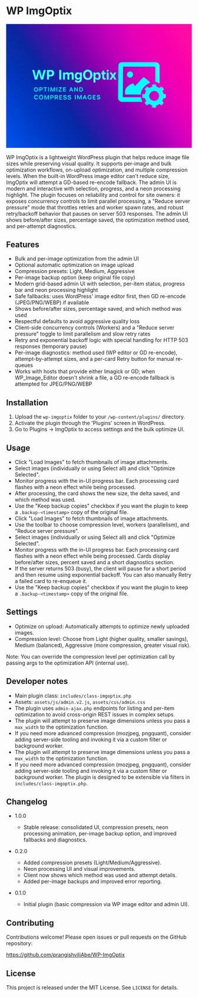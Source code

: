 # WP ImgOptix

![WP ImgOptix cover](assets/cover_img.png)

WP ImgOptix is a lightweight WordPress plugin that helps reduce image file sizes while preserving visual quality. It supports per-image and bulk optimization workflows, on-upload optimization, and multiple compression levels. When the built-in WordPress image editor can't reduce size, ImgOptix will attempt a GD-based re-encode fallback. The admin UI is modern and interactive with selection, progress, and a neon processing highlight.
The plugin focuses on reliability and control for site owners: it exposes concurrency controls to limit parallel processing, a "Reduce server pressure" mode that throttles retries and worker spawn rates, and robust retry/backoff behavior that pauses on server 503 responses. The admin UI shows before/after sizes, percentage saved, the optimization method used, and per-attempt diagnostics.

## Features

- Bulk and per-image optimization from the admin UI
- Optional automatic optimization on image upload
- Compression presets: Light, Medium, Aggressive
- Per-image backup option (keep original file copy)
- Modern grid-based admin UI with selection, per-item status, progress bar and neon processing highlight
- Safe fallbacks: uses WordPress' image editor first, then GD re-encode (JPEG/PNG/WEBP) if available
- Shows before/after sizes, percentage saved, and which method was used
- Respectful defaults to avoid aggressive quality loss
 - Client-side concurrency controls (Workers) and a "Reduce server pressure" toggle to limit parallelism and slow retry rates
 - Retry and exponential backoff logic with special handling for HTTP 503 responses (temporary pause)
 - Per-image diagnostics: method used (WP editor or GD re-encode), attempt-by-attempt sizes, and a per-card Retry button for manual re-queues
 - Works with hosts that provide either Imagick or GD; when WP_Image_Editor doesn't shrink a file, a GD re-encode fallback is attempted for JPEG/PNG/WEBP

## Installation

1. Upload the `wp-imgoptix` folder to your `/wp-content/plugins/` directory.
2. Activate the plugin through the 'Plugins' screen in WordPress.
3. Go to Plugins -> ImgOptix to access settings and the bulk optimize UI.

## Usage

- Click "Load Images" to fetch thumbnails of image attachments.
- Select images (individually or using Select all) and click "Optimize Selected".
- Monitor progress with the in-UI progress bar. Each processing card flashes with a neon effect while being processed.
- After processing, the card shows the new size, the delta saved, and which method was used.
- Use the "Keep backup copies" checkbox if you want the plugin to keep a `.backup-<timestamp>` copy of the original file.
 - Click "Load Images" to fetch thumbnails of image attachments.
 - Use the toolbar to choose compression level, workers (parallelism), and "Reduce server pressure".
 - Select images (individually or using Select all) and click "Optimize Selected".
 - Monitor progress with the in-UI progress bar. Each processing card flashes with a neon effect while being processed. Cards display before/after sizes, percent saved and a short diagnostics section.
 - If the server returns 503 (busy), the client will pause for a short period and then resume using exponential backoff. You can also manually Retry a failed card to re-enqueue it.
 - Use the "Keep backup copies" checkbox if you want the plugin to keep a `.backup-<timestamp>` copy of the original file.

## Settings

- Optimize on upload: Automatically attempts to optimize newly uploaded images.
- Compression level: Choose from Light (higher quality, smaller savings), Medium (balanced), Aggressive (more compression, greater visual risk).

Note: You can override the compression level per optimization call by passing args to the optimization API (internal use).

## Developer notes

- Main plugin class: `includes/class-imgoptix.php`
- Assets: `assets/js/admin.v2.js`, `assets/css/admin.css`
- The plugin uses `admin-ajax.php` endpoints for listing and per-item optimization to avoid cross-origin REST issues in complex setups.
- The plugin will attempt to preserve image dimensions unless you pass a `max_width` to the optimization function.
- If you need more advanced compression (mozjpeg, pngquant), consider adding server-side tooling and invoking it via a custom filter or background worker.
 - The plugin will attempt to preserve image dimensions unless you pass a `max_width` to the optimization function.
 - If you need more advanced compression (mozjpeg, pngquant), consider adding server-side tooling and invoking it via a custom filter or background worker. The plugin is designed to be extensible via filters in `includes/class-imgoptix.php`.

## Changelog

- 1.0.0

  - Stable release: consolidated UI, compression presets, neon processing animation, per-image backup option, and improved fallbacks and diagnostics.

- 0.2.0

  - Added compression presets (Light/Medium/Aggressive).
  - Neon processing UI and visual improvements.
  - Client now shows which method was used and attempt details.
  - Added per-image backups and improved error reporting.

- 0.1.0
  - Initial plugin (basic compression via WP image editor and admin UI).

## Contributing

Contributions welcome! Please open issues or pull requests on the GitHub repository:

https://github.com/prangishviliAbe/WP-ImgOptix

## License

This project is released under the MIT License. See `LICENSE` for details.

